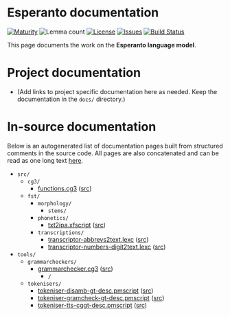# Esperanto documentation

[![Maturity](https://img.shields.io/endpoint?url=https%3A%2F%2Fraw.githubusercontent.com%2Fgiellalt%2Flang-epo%2Fgh-pages%2Fmaturity.json)](https://giellalt.github.io/MaturityClassification.html)
![Lemma count](https://img.shields.io/endpoint?url=https%3A%2F%2Fraw.githubusercontent.com%2Fgiellalt%2Flang-epo%2Fgh-pages%2Flemmacount.json)
[![License](https://img.shields.io/github/license/giellalt/lang-epo)](https://github.com/giellalt/lang-epo/blob/main/LICENSE)
[![Issues](https://img.shields.io/github/issues/giellalt/lang-epo)](https://github.com/giellalt/lang-epo/issues)
[![Build Status](https://divvun-tc.giellalt.org/api/github/v1/repository/giellalt/lang-epo/main/badge.svg)](https://github.com/giellalt/lang-epo/actions)

This page documents the work on the **Esperanto language model**. 

# Project documentation

* (Add links to project specific documentation here as needed. Keep the documentation in the `docs/` directory.)

# In-source documentation

Below is an autogenerated list of documentation pages built from structured comments in the source code. All pages are also concatenated and can be read as one long text [here](epo.md).

* `src/`
    * `cg3/`
        * [functions.cg3](src-cg3-functions.cg3.html) ([src](https://github.com/giellalt/lang-epo/blob/main/src/cg3/functions.cg3))
    * `fst/`
        * `morphology/`
            * `stems/`
        * `phonetics/`
            * [txt2ipa.xfscript](src-fst-phonetics-txt2ipa.xfscript.html) ([src](https://github.com/giellalt/lang-epo/blob/main/src/fst/phonetics/txt2ipa.xfscript))
        * `transcriptions/`
            * [transcriptor-abbrevs2text.lexc](src-fst-transcriptions-transcriptor-abbrevs2text.lexc.html) ([src](https://github.com/giellalt/lang-epo/blob/main/src/fst/transcriptions/transcriptor-abbrevs2text.lexc))
            * [transcriptor-numbers-digit2text.lexc](src-fst-transcriptions-transcriptor-numbers-digit2text.lexc.html) ([src](https://github.com/giellalt/lang-epo/blob/main/src/fst/transcriptions/transcriptor-numbers-digit2text.lexc))
* `tools/`
    * `grammarcheckers/`
        * [grammarchecker.cg3](tools-grammarcheckers-grammarchecker.cg3.html) ([src](https://github.com/giellalt/lang-epo/blob/main/tools/grammarcheckers/grammarchecker.cg3))
            * `/`
    * `tokenisers/`
        * [tokeniser-disamb-gt-desc.pmscript](tools-tokenisers-tokeniser-disamb-gt-desc.pmscript.html) ([src](https://github.com/giellalt/lang-epo/blob/main/tools/tokenisers/tokeniser-disamb-gt-desc.pmscript))
        * [tokeniser-gramcheck-gt-desc.pmscript](tools-tokenisers-tokeniser-gramcheck-gt-desc.pmscript.html) ([src](https://github.com/giellalt/lang-epo/blob/main/tools/tokenisers/tokeniser-gramcheck-gt-desc.pmscript))
        * [tokeniser-tts-cggt-desc.pmscript](tools-tokenisers-tokeniser-tts-cggt-desc.pmscript.html) ([src](https://github.com/giellalt/lang-epo/blob/main/tools/tokenisers/tokeniser-tts-cggt-desc.pmscript))
